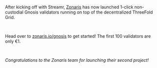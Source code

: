 After kicking off with Streamr, [Zonaris](https://zonaris.io/) has now launched 1-click non-custodial Gnosis validators running on top of the decentralized ThreeFold Grid.

<br/>

Head over to [zonaris.io/gnosis](https://www.zonaris.io/gnosis) to get started! The first 100 validators are only €1.

<br/>

*Congratulations to the Zonaris team for launching their second project!*